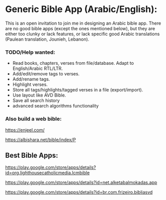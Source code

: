 # Generic Bible App (Arabic/English):

This is an open invitation to join me in designing an Arabic bible app. There are no good bible apps (except the ones mentioned below), but they are either too clunky or lack features, or lack specific good Arabic translations (Paulean translation, Jounieh, Lebanon).

### TODO/Help wanted:
- Read books, chapters, verses from file/database. Adapt to English/Arabic RTL/LTR.
- Add/edit/remove tags to verses.
- Add/rename tags.
- Highlight verses.
- Store all tags/highlights/tagged verses in a file (export/import).
- Use layout like AVD Bible.
- Save all search history
- advanced search algorithms functionality

### Also build a web bible:
https://enjeel.com/

https://albishara.net/bible/index/P

## Best Bible Apps:
https://play.google.com/store/apps/details?id=org.lighthousecatholicmedia.lcmbible

https://play.google.com/store/apps/details?id=net.alketabalmokadas.app

https://play.google.com/store/apps/details?id=br.com.frizeiro.bibliasvd
